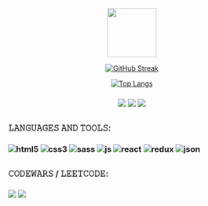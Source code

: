 <div id="header" align="center">
  <img src="https://i.giphy.com/media/XNUPUjxLq9SuwoQDEp/giphy.webp" width="100"/>
</div>

<div align="center">
  
  [![GitHub Streak](https://github-readme-streak-stats.herokuapp.com?user=yaroslavskiba&theme=dark&date_format=j%20M%5B%20Y%5D)](https://git.io/streak-stats)

  [![Top Langs](https://github-readme-stats.vercel.app/api/top-langs/?username=yaroslavskiba&theme=dark)](https://github.com/anuraghazra/github-readme-stats)
</div>

### <div align="center"><a href="https://www.linkedin.com/in/%D0%BF%D0%B0%D0%B2%D0%B5%D0%BB-%D0%B2%D0%BE%D1%80%D0%BE%D0%B1%D1%8C%D0%B5%D0%B2-4ba528256/"><img src="https://img.shields.io/badge/LinkedIn-0A66C2.svg?style=for-the-badge&logo=LinkedIn&logoColor=white"></a> <a href="https://www.freecodecamp.org/Yaroslavskiba"><img src="https://img.shields.io/badge/freeCodeCamp-0A0A23.svg?style=for-the-badge&logo=freeCodeCamp&logoColor=white"></a> <a href="yaroslavskiba322@gmail.com"><img src="https://img.shields.io/badge/Gmail-EA4335.svg?style=for-the-badge&logo=Gmail&logoColor=white"></a>
###
##

### 𝙻𝙰𝙽𝙶𝚄𝙰𝙶𝙴𝚂 𝙰𝙽𝙳 𝚃𝙾𝙾𝙻𝚂: 
### <img alt="html5" src="https://img.shields.io/badge/HTML5-E34F26.svg?style=for-the-badge&logo=HTML5&logoColor=white"/>  <img alt="css3" src="https://img.shields.io/badge/CSS3-1572B6.svg?style=for-the-badge&logo=CSS3&logoColor=white"/>  <img alt="sass" src="https://img.shields.io/badge/Sass-CC6699.svg?style=for-the-badge&logo=Sass&logoColor=white"/>  <img alt="js" src="https://img.shields.io/badge/JavaScript-F7DF1E.svg?style=for-the-badge&logo=JavaScript&logoColor=black"/>  <img alt="react" src="https://img.shields.io/badge/React-61DAFB.svg?style=for-the-badge&logo=React&logoColor=black"/>  <img alt="redux" src="https://img.shields.io/badge/Redux-764ABC.svg?style=for-the-badge&logo=Redux&logoColor=white"/>  <img alt="json" src="https://img.shields.io/badge/JSON-000000.svg?style=for-the-badge&logo=JSON&logoColor=white"/>
###
##
### 𝙲𝙾𝙳𝙴𝚆𝙰𝚁𝚂 / 𝙻𝙴𝙴𝚃𝙲𝙾𝙳𝙴: 
###  
<img src="https://www.codewars.com/users/yaroslavskiba322/badges/large">
<img src="https://img.shields.io/badge/dynamic/json?style=for-the-badge&labelColor=black&color=%23ffa116&label=Solved&query=solvedOverTotal&url=https%3A%2F%2Fleetcode-badge.vercel.app%2Fapi%2Fusers%2Fyaroslavskiba&logo=leetcode&logoColor=yellow">
  
